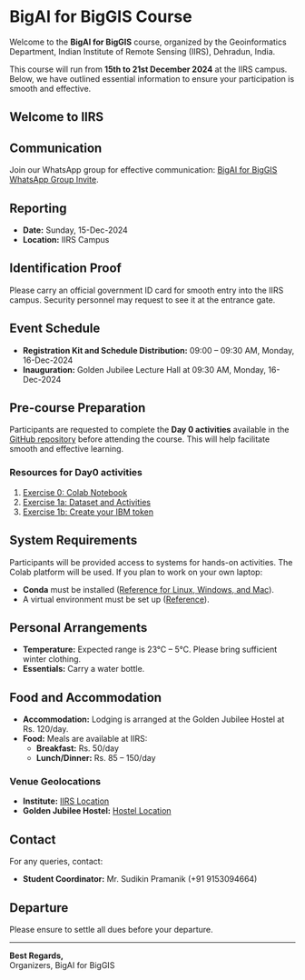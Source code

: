 
# BigAI for BigGIS Course

Welcome to the **BigAI for BigGIS** course, organized by the Geoinformatics Department, Indian Institute of Remote Sensing (IIRS), Dehradun, India.

This course will run from **15th to 21st December 2024** at the IIRS campus. Below, we have outlined essential information to ensure your participation is smooth and effective.

## Welcome to IIRS

## Communication
Join our WhatsApp group for effective communication: [BigAI for BigGIS WhatsApp Group Invite](https://chat.whatsapp.com/J1IJG361DnaF7oDGa80GWR).

## Reporting
- **Date:** Sunday, 15-Dec-2024  
- **Location:** IIRS Campus  

## Identification Proof
Please carry an official government ID card for smooth entry into the IIRS campus. Security personnel may request to see it at the entrance gate.

## Event Schedule
- **Registration Kit and Schedule Distribution:** 09:00 – 09:30 AM, Monday, 16-Dec-2024  
- **Inauguration:** Golden Jubilee Lecture Hall at 09:30 AM, Monday, 16-Dec-2024

## Pre-course Preparation
Participants are requested to complete the **Day 0 activities** available in the [GitHub repository](https://github.com/ashutoshkumarjha/BigAI4BigGIS) before attending the course. This will help facilitate smooth and effective learning.

### Resources for Day0 activities
1. [Exercise 0: Colab Notebook](https://colab.research.google.com/drive/1NsR2_lZ3wjAfnsn3sSVwSvhlTtr9-cj5?usp=sharing)
2. [Exercise 1a: Dataset and Activities](https://drive.google.com/file/d/18usxRKoJO7xCUOaJ4cAo95BGI8tCbAEH/view?usp=sharing)  
3. [Exercise 1b: Create your IBM token](https://github.com/sudikin/BigAI4BigGIS/blob/845517796339a343a24c826b771c93f5ad99651c/Day%200/API_Token.mp4)


## System Requirements
Participants will be provided access to systems for hands-on activities. The Colab platform will be used. If you plan to work on your own laptop:
- **Conda** must be installed ([Reference for Linux, Windows, and Mac](https://conda.io/projects/conda/en/latest/user-guide/install/index.html)).
- A virtual environment must be set up ([Reference](https://docs.conda.io/projects/conda/en/latest/user-guide/tasks/manage-environments.html)).

## Personal Arrangements
- **Temperature:** Expected range is 23°C – 5°C. Please bring sufficient winter clothing.  
- **Essentials:** Carry a water bottle.

## Food and Accommodation
- **Accommodation:** Lodging is arranged at the Golden Jubilee Hostel at Rs. 120/day.
- **Food:** Meals are available at IIRS:
  - **Breakfast:** Rs. 50/day  
  - **Lunch/Dinner:** Rs. 85 – 150/day

### Venue Geolocations
- **Institute:** [IIRS Location](https://maps.app.goo.gl/wofESYD6Qdmdwxu77)
- **Golden Jubilee Hostel:** [Hostel Location](https://maps.app.goo.gl/BbVQVwCXBacfPoLP7)


## Contact
For any queries, contact:
- **Student Coordinator:** Mr. Sudikin Pramanik (+91 9153094664)

## Departure
Please ensure to settle all dues before your departure.

---

**Best Regards,**  
Organizers, BigAI for BigGIS
